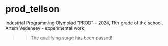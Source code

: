 # prod_tellson
Industrial Programming Olympiad "PROD" - 2024, 11th grade of the school, Artem Vedeneev - experimental work

>> The qualifying stage has been passed!
